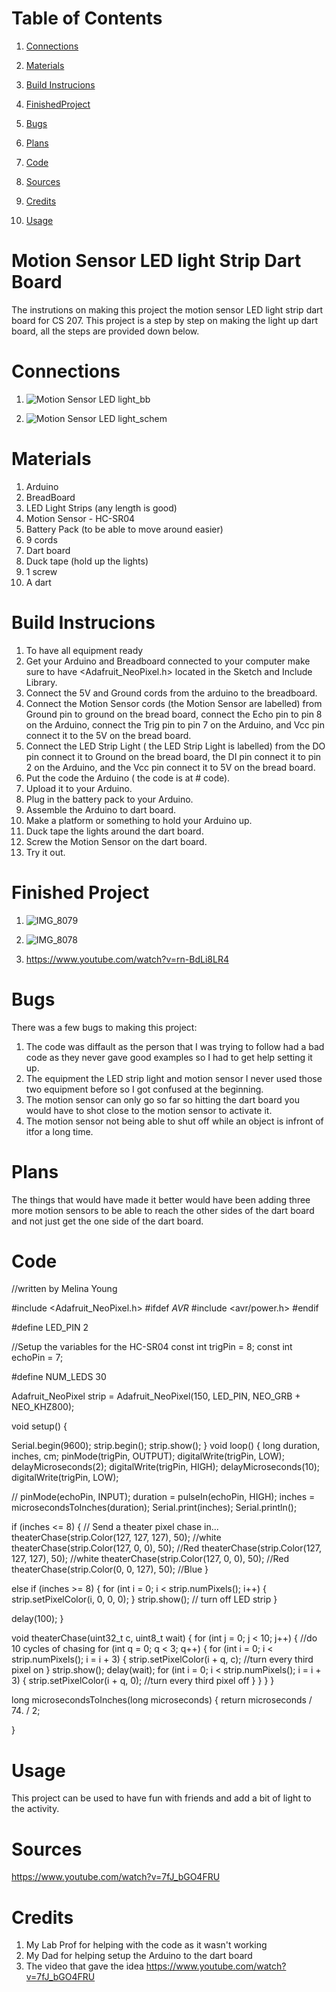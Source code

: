  # Table of Contents
 
1. [Connections](#Connections)
 
 2. [Materials](#Materials)

3. [Build Instrucions](#BuildInstrucions)
 
4. [FinishedProject](#FinishedProject)

5. [Bugs](#Bugs)

 6. [Plans](#Plans)

 7. [Code](#Code)

 8. [Sources](#Sources)
 
 9. [Credits](#Credits)

 10. [Usage](#Usage) 
 
 
  # Motion Sensor LED light Strip Dart Board 
 
 The instrutions on making this project the motion sensor LED light strip dart board for CS 207. This project is a step by step on making the light up dart board, all the steps are provided down below.  

# Connections
1. ![Motion Sensor LED light_bb](https://user-images.githubusercontent.com/79604213/114316351-655e2880-9ac0-11eb-8b34-af85bee5b271.jpg)



2. ![Motion Sensor LED light_schem](https://user-images.githubusercontent.com/79604213/114316425-c554cf00-9ac0-11eb-97f9-64324b35567e.jpg)



# Materials

1. Arduino
2. BreadBoard
3. LED Light Strips (any length is good)
4. Motion Sensor - HC-SR04
5. Battery Pack (to be able to move around easier)
6. 9 cords
7. Dart board
8. Duck tape (hold up the lights)
9. 1 screw
10. A dart 


# Build Instrucions 

 1. To have all equipment ready
 2. Get your Arduino and Breadboard connected to your computer make sure to have <Adafruit_NeoPixel.h> located in the Sketch and Include Library.
 3. Connect the 5V and Ground cords from the arduino to the breadboard.
 4. Connect the Motion Sensor cords (the Motion Sensor are labelled) from Ground pin to ground on the bread board, connect the Echo pin to pin 8 on the Arduino, connect the Trig pin to pin 7 on the Arduino, and Vcc pin connect it to the 5V on the bread board.
 5. Connect the LED Strip Light ( the LED Strip Light is labelled) from the DO pin connect it to Ground on the bread board, the DI pin connect it to pin 2 on the Arduino, and the Vcc pin connect it to 5V on the bread board.
 6. Put the code the Arduino ( the code is at # code).
7. Upload it to your Arduino.
 8. Plug in the battery pack to your Arduino.
 9. Assemble the Arduino to dart board.
 10.  Make a platform or something to hold your Arduino up.
 11. Duck tape the lights around the dart board.
 12. Screw the Motion Sensor on the dart board.
 13. Try it out.





# Finished Project
1. ![IMG_8079](https://user-images.githubusercontent.com/79604213/114316661-ae62ac80-9ac1-11eb-9325-913dd6ee87a6.JPG)


2. ![IMG_8078](https://user-images.githubusercontent.com/79604213/114316664-b15d9d00-9ac1-11eb-8040-4467c226a3d3.JPG)


3. https://www.youtube.com/watch?v=rn-BdLi8LR4






# Bugs

There was a few bugs to making this project: 

1. The code was diffault as the person that I was trying to follow had a bad code as they never gave good examples so I had to get help setting it up.
2. The equipment the LED strip light and motion sensor I never used those two equipment before so I got confused at the beginning.
3. The motion sensor can only go so far so hitting the dart board you would have to shot close to the motion sensor to activate it.
4. The motion sensor not being able to shut off while an object is infront of itfor a long time.

# Plans
The things that would have made it better would have been adding three more motion sensors to be able to reach the other sides of the dart board and not just get the one side of the dart board.


# Code

//written by Melina Young

#include <Adafruit_NeoPixel.h>
#ifdef _AVR_
#include <avr/power.h>
#endif

#define LED_PIN 2

//Setup the variables for the HC-SR04
const int trigPin = 8;
const int echoPin = 7;

#define NUM_LEDS 30



Adafruit_NeoPixel strip = Adafruit_NeoPixel(150, LED_PIN, NEO_GRB + NEO_KHZ800);

void setup() {

  Serial.begin(9600);
  strip.begin();
  strip.show();
}
void loop()
{ long duration, inches, cm;
  pinMode(trigPin, OUTPUT);
  digitalWrite(trigPin, LOW);
  delayMicroseconds(2);
  digitalWrite(trigPin, HIGH);
  delayMicroseconds(10);
  digitalWrite(trigPin, LOW);

  //
  pinMode(echoPin, INPUT);
  duration = pulseIn(echoPin, HIGH);
  inches = microsecondsToInches(duration);
  Serial.print(inches);
  Serial.println();

  if (inches <= 8) {
    // Send a theater pixel chase in...
    theaterChase(strip.Color(127, 127, 127), 50); //white
    theaterChase(strip.Color(127, 0, 0), 50); //Red
    theaterChase(strip.Color(127, 127, 127), 50); //white
    theaterChase(strip.Color(127, 0, 0), 50); //Red
    theaterChase(strip.Color(0, 0, 127), 50); //Blue
  }

  else if (inches >= 8) {
    for (int i = 0; i < strip.numPixels();
         i++) {
      strip.setPixelColor(i, 0, 0, 0);
    }
    strip.show(); // turn off LED strip
  }

  delay(100);
}

void theaterChase(uint32_t c, uint8_t wait)
{
  for (int j = 0; j < 10; j++) { //do 10 cycles of chasing
    for (int q = 0; q < 3; q++) {
      for (int i = 0; i < strip.numPixels(); i = i + 3) {
        strip.setPixelColor(i + q, c); //turn every third pixel on
      }
      strip.show();
      delay(wait);
      for (int i = 0; i < strip.numPixels(); i = i + 3) {
        strip.setPixelColor(i + q, 0); //turn every third pixel off
      }
    }
  }
}


long microsecondsToInches(long microseconds)
{
  return microseconds / 74. / 2;

}

# Usage 
This project can be used to have fun with friends and add a bit of light to the activity.



# Sources
https://www.youtube.com/watch?v=7fJ_bGO4FRU 


# Credits
1. My Lab Prof for helping with the code as it wasn't working 
2. My Dad for helping setup the Arduino to the dart board
3. The video that gave the idea https://www.youtube.com/watch?v=7fJ_bGO4FRU 

